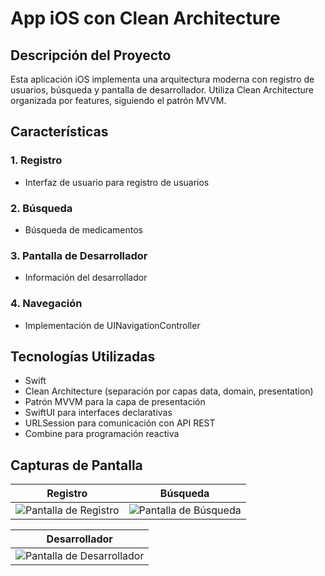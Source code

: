 # App iOS con Clean Architecture

## Descripción del Proyecto
Esta aplicación iOS implementa una arquitectura moderna con registro de usuarios, búsqueda y pantalla de desarrollador. 
Utiliza Clean Architecture organizada por features, siguiendo el patrón MVVM.

## Características
### 1. Registro
- Interfaz de usuario para registro de usuarios

### 2. Búsqueda
- Búsqueda de medicamentos

### 3. Pantalla de Desarrollador
- Información del desarrollador

### 4. Navegación
- Implementación de UINavigationController

## Tecnologías Utilizadas
- Swift
- Clean Architecture (separación por capas data, domain, presentation)
- Patrón MVVM para la capa de presentación
- SwiftUI para interfaces declarativas
- URLSession para comunicación con API REST
- Combine para programación reactiva

## Capturas de Pantalla
Registro             |  Búsqueda
:-------------------------:|:-------------------------:
![Pantalla de Registro](https://github.com/user-attachments/assets/0cdbdc1b-92ae-435a-9568-b8caa843a87b) | ![Pantalla de Búsqueda](https://github.com/user-attachments/assets/15de5f2e-b6f1-4f13-8aae-84c0e48fb4f3)

Desarrollador             |  
:-------------------------:|
![Pantalla de Desarrollador](https://github.com/user-attachments/assets/16a5bab9-4e24-48c3-bd12-970a79494561) |

